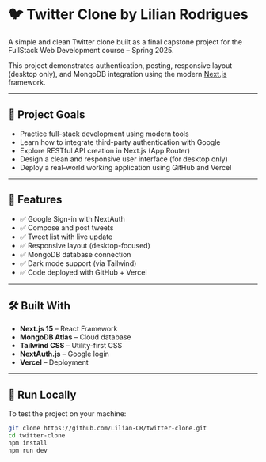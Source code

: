 # 🐦 Twitter Clone by Lilian Rodrigues

A simple and clean Twitter clone built as a final capstone project for the FullStack Web Development course – Spring 2025.  

This project demonstrates authentication, posting, responsive layout (desktop only), and MongoDB integration using the modern [Next.js](https://nextjs.org/) framework.

---

## 🎯 Project Goals

- Practice full-stack development using modern tools
- Learn how to integrate third-party authentication with Google
- Explore RESTful API creation in Next.js (App Router)
- Design a clean and responsive user interface (for desktop only)
- Deploy a real-world working application using GitHub and Vercel

---

## 🚀 Features

- ✅ Google Sign-in with NextAuth
- ✅ Compose and post tweets
- ✅ Tweet list with live update
- ✅ Responsive layout (desktop-focused)
- ✅ MongoDB database connection
- ✅ Dark mode support (via Tailwind)
- ✅ Code deployed with GitHub + Vercel

---

## 🛠️ Built With

- **Next.js 15** – React Framework
- **MongoDB Atlas** – Cloud database
- **Tailwind CSS** – Utility-first CSS
- **NextAuth.js** – Google login
- **Vercel** – Deployment

---

## 🧪 Run Locally

To test the project on your machine:

```bash
git clone https://github.com/Lilian-CR/twitter-clone.git
cd twitter-clone
npm install
npm run dev
